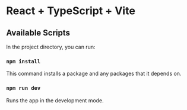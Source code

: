# React + TypeScript + Vite

## Available Scripts

In the project directory, you can run:
### `npm install`

This command installs a package and any packages that it depends on.

### `npm run dev`

Runs the app in the development mode.
